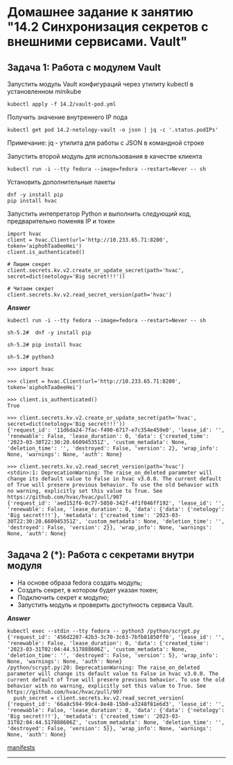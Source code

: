# Домашнее задание к занятию "14.2 Синхронизация секретов с внешними сервисами. Vault"

## Задача 1: Работа с модулем Vault

Запустить модуль Vault конфигураций через утилиту kubectl в установленном minikube

```
kubectl apply -f 14.2/vault-pod.yml
```

Получить значение внутреннего IP пода

```
kubectl get pod 14.2-netology-vault -o json | jq -c '.status.podIPs'
```

Примечание: jq - утилита для работы с JSON в командной строке

Запустить второй модуль для использования в качестве клиента

```shell
kubectl run -i --tty fedora --image=fedora --restart=Never -- sh
```

Установить дополнительные пакеты

```shell
dnf -y install pip
pip install hvac
```

Запустить интепретатор Python и выполнить следующий код, предварительно
поменяв IP и токен

```shell
import hvac
client = hvac.Client(url='http://10.233.65.71:8200', token='aiphohTaa0eeHei')
client.is_authenticated()

# Пишем секрет
client.secrets.kv.v2.create_or_update_secret(path='hvac', secret=dict(netology='Big secret!!!'))

# Читаем секрет
client.secrets.kv.v2.read_secret_version(path='hvac')
```

***Answer***

```shell
kubectl run -i --tty fedora --image=fedora --restart=Never -- sh

sh-5.2#  dnf -y install pip

sh-5.2# pip install hvac

sh-5.2# python3

>>> import hvac

>>> client = hvac.Client(url='http://10.233.65.71:8200', token='aiphohTaa0eeHei')

>>> client.is_authenticated()
True

>>> client.secrets.kv.v2.create_or_update_secret(path='hvac', secret=dict(netology='Big secret!!!'))
{'request_id': '11d6da24-7fac-f490-6717-e7c354e459e0', 'lease_id': '', 'renewable': False, 'lease_duration': 0, 'data': {'created_time': '2023-03-30T22:30:20.660945351Z', 'custom_metadata': None, 'deletion_time': '', 'destroyed': False, 'version': 2}, 'wrap_info': None, 'warnings': None, 'auth': None}

>>> client.secrets.kv.v2.read_secret_version(path='hvac')
<stdin>:1: DeprecationWarning: The raise_on_deleted parameter will change its default value to False in hvac v3.0.0. The current default of True will presere previous behavior. To use the old behavior with no warning, explicitly set this value to True. See https://github.com/hvac/hvac/pull/907
{'request_id': 'aed152f6-0c77-5050-342f-4f1f046ff192', 'lease_id': '', 'renewable': False, 'lease_duration': 0, 'data': {'data': {'netology': 'Big secret!!!'}, 'metadata': {'created_time': '2023-03-30T22:30:20.660945351Z', 'custom_metadata': None, 'deletion_time': '', 'destroyed': False, 'version': 2}}, 'wrap_info': None, 'warnings': None, 'auth': None}
```

## Задача 2 (*): Работа с секретами внутри модуля

* На основе образа fedora создать модуль;
* Создать секрет, в котором будет указан токен;
* Подключить секрет к модулю;
* Запустить модуль и проверить доступность сервиса Vault.

***Answer***

```shell
kubectl exec --stdin --tty fedora -- python3 /python/scrypt.py
{'request_id': '456d2207-42b3-3c70-3c63-7bfb81850ff0', 'lease_id': '', 'renewable': False, 'lease_duration': 0, 'data': {'created_time': '2023-03-31T02:04:44.517888606Z', 'custom_metadata': None, 'deletion_time': '', 'destroyed': False, 'version': 5}, 'wrap_info': None, 'warnings': None, 'auth': None}
/python/scrypt.py:20: DeprecationWarning: The raise_on_deleted parameter will change its default value to False in hvac v3.0.0. The current default of True will presere previous behavior. To use the old behavior with no warning, explicitly set this value to True. See https://github.com/hvac/hvac/pull/907
  push_secret = client.secrets.kv.v2.read_secret_version(
{'request_id': '66a8c594-99c4-8e48-15b0-a3248f81e6d3', 'lease_id': '', 'renewable': False, 'lease_duration': 0, 'data': {'data': {'netology': 'Big secret!!!'}, 'metadata': {'created_time': '2023-03-31T02:04:44.517888606Z', 'custom_metadata': None, 'deletion_time': '', 'destroyed': False, 'version': 5}}, 'wrap_info': None, 'warnings': None, 'auth': None}
```

[manifests](./manifests)

---
